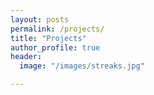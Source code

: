 ```yaml
---
layout: posts
permalink: /projects/
title: "Projects"
author_profile: true
header:
  image: "/images/streaks.jpg"

---
```

